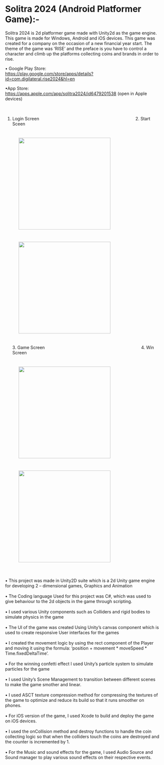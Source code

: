 # Solitra 2024 (Android Platformer Game):-

Solitra 2024 is 2d platformer game made with Unity2d as the game engine. This game is
made for Windows, Android and iOS devices. This game was created for a company on the
occasion of a new financial year start. The theme of the game was ‘RISE’ and the preface is
you have to control a character and climb up the platforms collecting coins and brands in
order to rise. 

• Google Play Store:<br/>
https://play.google.com/store/apps/details?id=com.digilateral.rise2024&hl=en

•App Store:<br/>
https://apps.apple.com/app/solitra2024/id6479201538 (open in Apple devices)
<br/><br/>&nbsp;
1. Login Screen&nbsp;&nbsp;&nbsp;&nbsp;&nbsp;&nbsp;&nbsp;&nbsp;&nbsp;&nbsp;&nbsp;&nbsp;&nbsp;&nbsp;&nbsp;&nbsp;&nbsp;&nbsp;&nbsp;&nbsp;&nbsp;&nbsp;&nbsp;&nbsp;&nbsp;&nbsp;&nbsp;&nbsp;&nbsp;&nbsp;&nbsp;&nbsp;&nbsp;&nbsp;&nbsp;&nbsp;&nbsp;&nbsp;&nbsp;&nbsp;&nbsp;&nbsp;&nbsp;&nbsp;&nbsp;&nbsp;&nbsp;&nbsp;&nbsp;&nbsp;&nbsp;&nbsp;&nbsp;&nbsp;&nbsp;&nbsp;&nbsp;&nbsp;&nbsp;&nbsp;&nbsp;&nbsp;&nbsp;&nbsp;&nbsp;&nbsp;&nbsp;&nbsp;&nbsp;&nbsp;&nbsp;&nbsp;&nbsp;&nbsp;&nbsp;&nbsp;&nbsp;&nbsp;&nbsp;&nbsp;2. Start Sceen<br/><br/>
<img src="https://github.com/FawazKhan1011/Solitra-2024-game/assets/138883345/7ad167a5-93ec-49ad-8c5e-68d68a3629b5" width="300" style="margin: 20px;" />&nbsp;&nbsp;&nbsp;&nbsp;&nbsp;&nbsp;&nbsp;&nbsp;&nbsp;&nbsp;&nbsp;&nbsp;&nbsp;&nbsp;&nbsp;&nbsp;&nbsp;&nbsp;&nbsp;&nbsp;&nbsp;&nbsp;&nbsp;&nbsp;&nbsp;&nbsp;&nbsp;&nbsp;&nbsp;&nbsp;&nbsp;&nbsp;&nbsp;&nbsp;&nbsp;<img src="https://github.com/FawazKhan1011/Solitra-2024-game/assets/138883345/95133713-267a-4fa1-b094-6a61c427ad66" width="300" style="margin: 20px;" /><br/><br/>3. Game Screen&nbsp;&nbsp;&nbsp;&nbsp;&nbsp;&nbsp;&nbsp;&nbsp;&nbsp;&nbsp;&nbsp;&nbsp;&nbsp;&nbsp;&nbsp;&nbsp;&nbsp;&nbsp;&nbsp;&nbsp;&nbsp;&nbsp;&nbsp;&nbsp;&nbsp;&nbsp;&nbsp;&nbsp;&nbsp;&nbsp;&nbsp;&nbsp;&nbsp;&nbsp;&nbsp;&nbsp;&nbsp;&nbsp;&nbsp;&nbsp;&nbsp;&nbsp;&nbsp;&nbsp;&nbsp;&nbsp;&nbsp;&nbsp;&nbsp;&nbsp;&nbsp;&nbsp;&nbsp;&nbsp;&nbsp;&nbsp;&nbsp;&nbsp;&nbsp;&nbsp;&nbsp;&nbsp;&nbsp;&nbsp;&nbsp;&nbsp;&nbsp;&nbsp;&nbsp;&nbsp;&nbsp;&nbsp;&nbsp;&nbsp;&nbsp;&nbsp;&nbsp;&nbsp;&nbsp;&nbsp;4. Win Screen<br/><br/>
<img src="https://github.com/FawazKhan1011/Solitra-2024-game/assets/138883345/d2594d79-389b-4b10-88bb-8bfdb003d18a" width="300" style="margin: 20px;" />&nbsp;&nbsp;&nbsp;&nbsp;&nbsp;&nbsp;&nbsp;&nbsp;&nbsp;&nbsp;&nbsp;&nbsp;&nbsp;&nbsp;&nbsp;&nbsp;&nbsp;&nbsp;&nbsp;&nbsp;&nbsp;&nbsp;&nbsp;&nbsp;&nbsp;&nbsp;&nbsp;&nbsp;&nbsp;&nbsp;&nbsp;&nbsp;&nbsp;&nbsp;&nbsp;<img src="https://github.com/FawazKhan1011/Solitra-2024-game/assets/138883345/21199d6f-548c-466a-9e0e-0c8977efd542" width="300" style="margin: 20px;" /><br/><br/>

• This project was made in Unity2D suite which is a 2d Unity game engine for
developing 2 – dimensional games, Graphics and Animation<br/><br/>
• The Coding language Used for this project was C#, which was used to give behaviour
to the 2d objects in the game through scripting.<br/><br/>
• I used various Unity components such as Colliders and rigid bodies to simulate
physics in the game<br/><br/>
• The UI of the game was created Using Unity’s canvas component which is used to
create responsive User interfaces for the games<br/><br/>
• I created the movement logic by using the rect component of the Player and moving it
using the formula: ‘position + movement * moveSpeed * Time.fixedDeltaTime’.<br/><br/>
• For the winning confetti effect I used Unity’s particle system to simulate particles for
the game<br/><br/>
• I used Unity’s Scene Management to transition between different scenes to make the
game smother and linear.<br/><br/>
• I used ASCT texture compression method for compressing the textures of the game to
optimize and reduce its build so that it runs smoother on phones.<br/><br/>
• For iOS version of the game, I used Xcode to build and deploy the game on iOS
devices.<br/><br/>
• I used the onCollision method and destroy functions to handle the coin collecting
logic so that when the colliders touch the coins are destroyed and the counter is
incremented by 1.<br/><br/>
• For the Music and sound effects for the game, I used Audio Source and Sound
manager to play various sound effects on their respective events.
